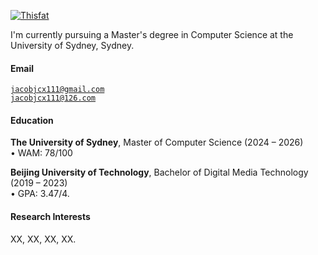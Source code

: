 [![Thisfat](https://img.shields.io/badge/XX-github-blue?logo=github)](https://github.com/ThisFat)

I'm currently pursuing a Master's degree in Computer Science at the University of Sydney, Sydney.

#### Email  
<code>jacobjcx111@gmail.com</code>  
<code>jacobjcx111@126.com</code>

#### Education  
**The University of Sydney**, Master of Computer Science (2024 – 2026)  
• WAM: 78/100

**Beijing University of Technology**, Bachelor of Digital Media Technology (2019 – 2023)  
• GPA: 3.47/4.  

#### Research Interests  
XX, XX, XX, XX.